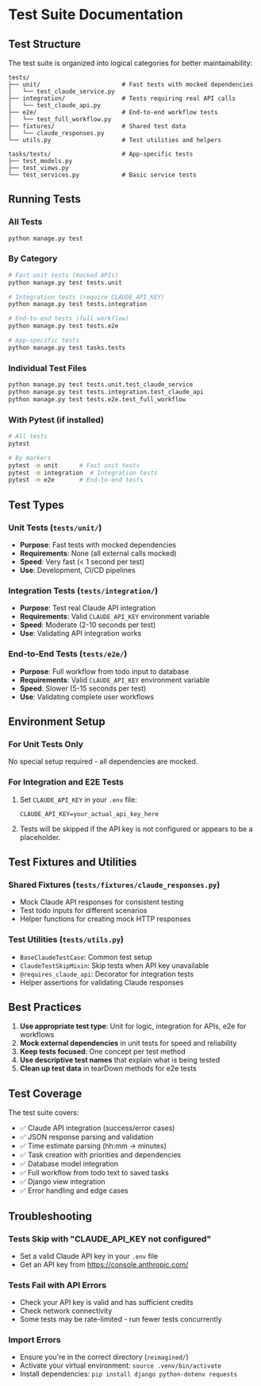 # Test Suite Documentation

## Test Structure

The test suite is organized into logical categories for better maintainability:

```
tests/
├── unit/                       # Fast tests with mocked dependencies
│   └── test_claude_service.py
├── integration/                # Tests requiring real API calls  
│   └── test_claude_api.py
├── e2e/                        # End-to-end workflow tests
│   └── test_full_workflow.py
├── fixtures/                   # Shared test data
│   └── claude_responses.py
└── utils.py                    # Test utilities and helpers

tasks/tests/                    # App-specific tests
├── test_models.py
├── test_views.py
└── test_services.py            # Basic service tests
```

## Running Tests

### All Tests
```bash
python manage.py test
```

### By Category
```bash
# Fast unit tests (mocked APIs)
python manage.py test tests.unit

# Integration tests (require CLAUDE_API_KEY)  
python manage.py test tests.integration

# End-to-end tests (full workflow)
python manage.py test tests.e2e

# App-specific tests
python manage.py test tasks.tests
```

### Individual Test Files
```bash
python manage.py test tests.unit.test_claude_service
python manage.py test tests.integration.test_claude_api
python manage.py test tests.e2e.test_full_workflow
```

### With Pytest (if installed)
```bash
# All tests
pytest

# By markers
pytest -m unit      # Fast unit tests
pytest -m integration  # Integration tests
pytest -m e2e       # End-to-end tests
```

## Test Types

### Unit Tests (`tests/unit/`)
- **Purpose**: Fast tests with mocked dependencies
- **Requirements**: None (all external calls mocked)
- **Speed**: Very fast (< 1 second per test)
- **Use**: Development, CI/CD pipelines

### Integration Tests (`tests/integration/`)  
- **Purpose**: Test real Claude API integration
- **Requirements**: Valid `CLAUDE_API_KEY` environment variable
- **Speed**: Moderate (2-10 seconds per test)
- **Use**: Validating API integration works

### End-to-End Tests (`tests/e2e/`)
- **Purpose**: Full workflow from todo input to database
- **Requirements**: Valid `CLAUDE_API_KEY` environment variable
- **Speed**: Slower (5-15 seconds per test)
- **Use**: Validating complete user workflows

## Environment Setup

### For Unit Tests Only
No special setup required - all dependencies are mocked.

### For Integration and E2E Tests
1. Set `CLAUDE_API_KEY` in your `.env` file:
   ```
   CLAUDE_API_KEY=your_actual_api_key_here
   ```

2. Tests will be skipped if the API key is not configured or appears to be a placeholder.

## Test Fixtures and Utilities

### Shared Fixtures (`tests/fixtures/claude_responses.py`)
- Mock Claude API responses for consistent testing
- Test todo inputs for different scenarios
- Helper functions for creating mock HTTP responses

### Test Utilities (`tests/utils.py`)
- `BaseClaudeTestCase`: Common test setup
- `ClaudeTestSkipMixin`: Skip tests when API key unavailable  
- `@requires_claude_api`: Decorator for integration tests
- Helper assertions for validating Claude responses

## Best Practices

1. **Use appropriate test type**: Unit for logic, integration for APIs, e2e for workflows
2. **Mock external dependencies** in unit tests for speed and reliability
3. **Keep tests focused**: One concept per test method
4. **Use descriptive test names** that explain what is being tested
5. **Clean up test data** in tearDown methods for e2e tests

## Test Coverage

The test suite covers:
- ✅ Claude API integration (success/error cases)
- ✅ JSON response parsing and validation
- ✅ Time estimate parsing (hh:mm → minutes)
- ✅ Task creation with priorities and dependencies
- ✅ Database model integration
- ✅ Full workflow from todo text to saved tasks
- ✅ Django view integration
- ✅ Error handling and edge cases

## Troubleshooting

### Tests Skip with "CLAUDE_API_KEY not configured"
- Set a valid Claude API key in your `.env` file
- Get an API key from https://console.anthropic.com/

### Tests Fail with API Errors
- Check your API key is valid and has sufficient credits
- Check network connectivity
- Some tests may be rate-limited - run fewer tests concurrently

### Import Errors
- Ensure you're in the correct directory (`reimagined/`)
- Activate your virtual environment: `source .venv/bin/activate`
- Install dependencies: `pip install django python-dotenv requests`